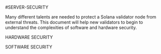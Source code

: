 #SERVER-SECURITY

Many different talents are needed to protect a Solana validator node from external threats. This document will help new validators to begin to understand the complexities of software and hardware security.


HARDWARE SECURITY





SOFTWARE SECURITY

